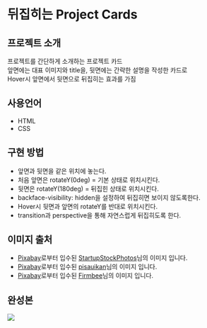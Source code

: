 # 뒤집히는 Project Cards

## 프로젝트 소개
프로젝트를 간단하게 소개하는 프로젝트 카드 <br>
앞면에는 대표 이미지와 title을, 뒷면에는 간략한 설명을 작성한 카드로 <br>
Hover시 앞면에서 뒷면으로 뒤집히는 효과를 가짐

## 사용언어
- HTML
- CSS

## 구현 방법
- 앞면과 뒷면을 같은 위치에 놓는다.
- 처음 앞면은 rotateY(0deg) = 기본 상태로 위치시킨다.
- 뒷면은  rotateY(180deg) = 뒤집힌 상태로 위치시킨다.
- backface-visibility: hidden을 설정하여 뒤집히면 보이지 않도록한다.
- Hover시 뒷면과 앞면의 rotateY를 반대로 위치시킨다.
- transition과 perspective을 통해 자연스럽게 뒤집히도록 한다.

## 이미지 출처
- <a href="https://pixabay.com/ko/?utm_source=link-attribution&amp;utm_medium=referral&amp;utm_campaign=image&amp;utm_content=594090">Pixabay</a>로부터 입수된 <a href="https://pixabay.com/ko/users/startupstockphotos-690514/?utm_source=link-attribution&amp;utm_medium=referral&amp;utm_campaign=image&amp;utm_content=594090">StartupStockPhotos</a>님의 이미지 입니다.
- <a href="https://pixabay.com/ko/?utm_source=link-attribution&amp;utm_medium=referral&amp;utm_campaign=image&amp;utm_content=2682641">Pixabay</a>로부터 입수된 <a href="https://pixabay.com/ko/users/pisauikan-4552082/?utm_source=link-attribution&amp;utm_medium=referral&amp;utm_campaign=image&amp;utm_content=2682641">pisauikan</a>님의 이미지 입니다.
- <a href="https://pixabay.com/ko/?utm_source=link-attribution&amp;utm_medium=referral&amp;utm_campaign=image&amp;utm_content=793043">Pixabay</a>로부터 입수된 <a href="https://pixabay.com/ko/users/firmbee-663163/?utm_source=link-attribution&amp;utm_medium=referral&amp;utm_campaign=image&amp;utm_content=793043">Firmbee</a>님의 이미지 입니다.

## 완성본
<img src="./완성본.gif">